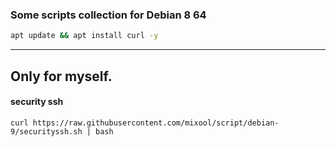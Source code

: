 ### Some scripts collection  for Debian 8 64
```bash
apt update && apt install curl -y
```  
---  
## Only for myself.  
#### security ssh  
`curl https://raw.githubusercontent.com/mixool/script/debian-9/securityssh.sh | bash`  
